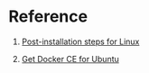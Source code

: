 # Reference

1. [Post-installation steps for Linux](https://docs.docker.com/install/linux/linux-postinstall/)

2. [Get Docker CE for Ubuntu](https://docs.docker.com/install/linux/docker-ce/ubuntu/#install-docker-ce-1)